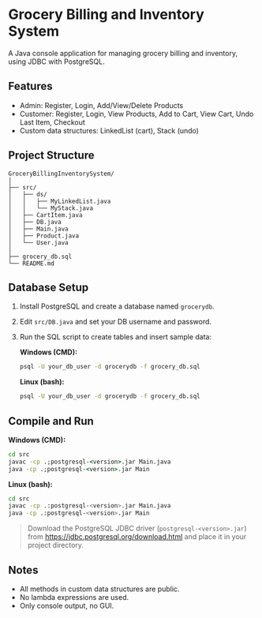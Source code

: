 # Grocery Billing and Inventory System

A Java console application for managing grocery billing and inventory, using JDBC with PostgreSQL.

## Features
- Admin: Register, Login, Add/View/Delete Products
- Customer: Register, Login, View Products, Add to Cart, View Cart, Undo Last Item, Checkout
- Custom data structures: LinkedList (cart), Stack (undo)

## Project Structure
```
GroceryBillingInventorySystem/
│
├── src/
│   ├── ds/
│   │   ├── MyLinkedList.java
│   │   └── MyStack.java
│   ├── CartItem.java
│   ├── DB.java
│   ├── Main.java
│   ├── Product.java
│   └── User.java
│
├── grocery_db.sql
└── README.md
```

## Database Setup
1. Install PostgreSQL and create a database named `grocerydb`.
2. Edit `src/DB.java` and set your DB username and password.
3. Run the SQL script to create tables and insert sample data:
   
   **Windows (CMD):**
   ```cmd
   psql -U your_db_user -d grocerydb -f grocery_db.sql
   ```
   **Linux (bash):**
   ```bash
   psql -U your_db_user -d grocerydb -f grocery_db.sql
   ```

## Compile and Run

**Windows (CMD):**
```cmd
cd src
javac -cp .;postgresql-<version>.jar Main.java
java -cp .;postgresql-<version>.jar Main
```

**Linux (bash):**
```bash
cd src
javac -cp .:postgresql-<version>.jar Main.java
java -cp .:postgresql-<version>.jar Main
```

> Download the PostgreSQL JDBC driver (`postgresql-<version>.jar`) from https://jdbc.postgresql.org/download.html and place it in your project directory.

## Notes
- All methods in custom data structures are public.
- No lambda expressions are used.
- Only console output, no GUI. 
